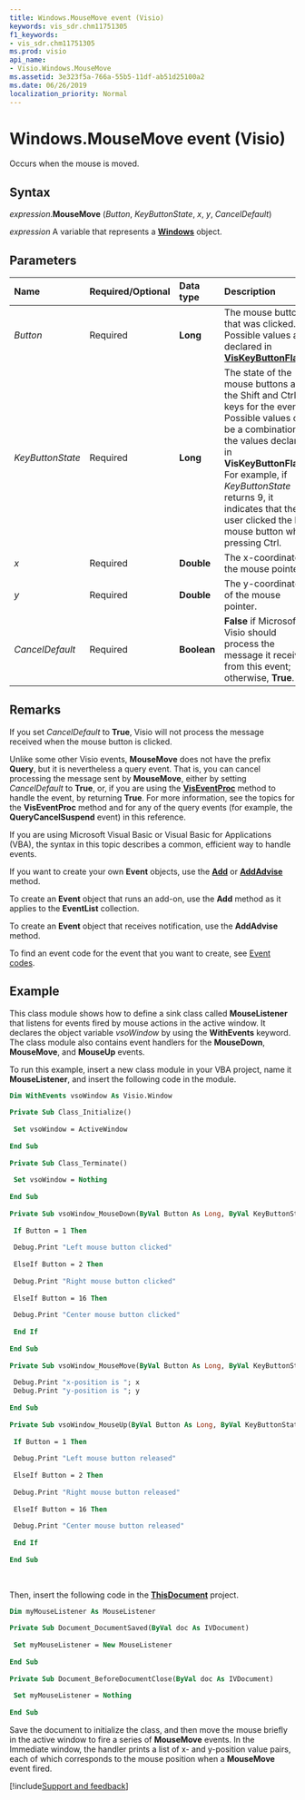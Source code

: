 ```yaml
---
title: Windows.MouseMove event (Visio)
keywords: vis_sdr.chm11751305
f1_keywords:
- vis_sdr.chm11751305
ms.prod: visio
api_name:
- Visio.Windows.MouseMove
ms.assetid: 3e323f5a-766a-55b5-11df-ab51d25100a2
ms.date: 06/26/2019
localization_priority: Normal
---
```



# Windows.MouseMove event (Visio)

Occurs when the mouse is moved.


## Syntax

_expression_.**MouseMove** (_Button_, _KeyButtonState_, _x_, _y_, _CancelDefault_)

_expression_ A variable that represents a **[Windows](Visio.Windows.md)** object.


## Parameters

|Name|Required/Optional|Data type|Description|
|:-----|:-----|:-----|:-----|
| _Button_|Required| **Long**|The mouse button that was clicked. Possible values are declared in **[VisKeyButtonFlags](visio.viskeybuttonflags.md)**.|
| _KeyButtonState_|Required| **Long**|The state of the mouse buttons and the Shift and Ctrl keys for the event. Possible values can be a combination of the values declared in **VisKeyButtonFlags**. For example, if _KeyButtonState_ returns 9, it indicates that the user clicked the left mouse button while pressing Ctrl.|
| _x_|Required| **Double**|The x-coordinate of the mouse pointer.|
| _y_|Required| **Double**|The y-coordinate of the mouse pointer.|
| _CancelDefault_|Required| **Boolean**| **False** if Microsoft Visio should process the message it receives from this event; otherwise, **True**.|

## Remarks

If you set  _CancelDefault_ to **True**, Visio will not process the message received when the mouse button is clicked.

Unlike some other Visio events, **MouseMove** does not have the prefix **Query**, but it is nevertheless a query event. That is, you can cancel processing the message sent by **MouseMove**, either by setting _CancelDefault_ to **True**, or, if you are using the **[VisEventProc](visio.iviseventproc.viseventproc.md)** method to handle the event, by returning **True**. For more information, see the topics for the **VisEventProc** method and for any of the query events (for example, the **QueryCancelSuspend** event) in this reference.

If you are using Microsoft Visual Basic or Visual Basic for Applications (VBA), the syntax in this topic describes a common, efficient way to handle events.

If you want to create your own **Event** objects, use the **[Add](visio.eventlist.add.md)** or **[AddAdvise](visio.eventlist.addadvise.md)** method. 

To create an **Event** object that runs an add-on, use the **Add** method as it applies to the **EventList** collection. 

To create an **Event** object that receives notification, use the **AddAdvise** method. 

To find an event code for the event that you want to create, see [Event codes](../visio/Concepts/event-codesvisio.md).


## Example

This class module shows how to define a sink class called **MouseListener** that listens for events fired by mouse actions in the active window. It declares the object variable _vsoWindow_ by using the **WithEvents** keyword. The class module also contains event handlers for the **MouseDown**, **MouseMove**, and **MouseUp** events.

To run this example, insert a new class module in your VBA project, name it **MouseListener**, and insert the following code in the module.

```vb
Dim WithEvents vsoWindow As Visio.Window 
 
Private Sub Class_Initialize() 
 
 Set vsoWindow = ActiveWindow 
 
End Sub 
 
Private Sub Class_Terminate() 
 
 Set vsoWindow = Nothing 
 
End Sub 
 
Private Sub vsoWindow_MouseDown(ByVal Button As Long, ByVal KeyButtonState As Long, ByVal x As Double, ByVal y As Double, CancelDefault As Boolean) 
 
 If Button = 1 Then 
 
 Debug.Print "Left mouse button clicked" 
 
 ElseIf Button = 2 Then 
 
 Debug.Print "Right mouse button clicked" 
 
 ElseIf Button = 16 Then 
 
 Debug.Print "Center mouse button clicked" 
 
 End If 
 
End Sub 
 
Private Sub vsoWindow_MouseMove(ByVal Button As Long, ByVal KeyButtonState As Long, ByVal x As Double, ByVal y As Double, CancelDefault As Boolean) 
 
 Debug.Print "x-position is "; x 
 Debug.Print "y-position is "; y 
 
End Sub 
 
Private Sub vsoWindow_MouseUp(ByVal Button As Long, ByVal KeyButtonState As Long, ByVal x As Double, ByVal y As Double, CancelDefault As Boolean) 
 
 If Button = 1 Then 
 
 Debug.Print "Left mouse button released" 
 
 ElseIf Button = 2 Then 
 
 Debug.Print "Right mouse button released" 
 
 ElseIf Button = 16 Then 
 
 Debug.Print "Center mouse button released" 
 
 End If 
 
End Sub
```

<br/>

Then, insert the following code in the **[ThisDocument](../visio/Concepts/about-the-thisdocument-object-visio.md)** project.

```vb
Dim myMouseListener As MouseListener 
 
Private Sub Document_DocumentSaved(ByVal doc As IVDocument) 
 
 Set myMouseListener = New MouseListener 
 
End Sub 
 
Private Sub Document_BeforeDocumentClose(ByVal doc As IVDocument) 
 
 Set myMouseListener = Nothing 
 
End Sub
```

Save the document to initialize the class, and then move the mouse briefly in the active window to fire a series of **MouseMove** events. In the Immediate window, the handler prints a list of x- and y-position value pairs, each of which corresponds to the mouse position when a **MouseMove** event fired.

[!include[Support and feedback](~/includes/feedback-boilerplate.md)]